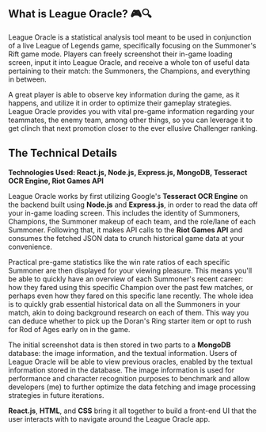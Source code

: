 ## What is League Oracle? 🎮🔍
League Oracle is a statistical analysis tool meant to be used in conjunction of a live League of Legends game, specifically focusing on the Summoner's Rift game mode. Players can freely screenshot their in-game loading screen, input it into League Oracle, and receive a whole ton of useful data pertaining to their match: the Summoners, the Champions, and everything in between. 

A great player is able to observe key information during the game, as it happens, and utilize it in order to optimize their gameplay strategies. League Oracle provides you with vital pre-game information regarding your teammates, the enemy team, among other things, so you can leverage it to get clinch that next promotion closer to the ever ellusive Challenger ranking.

## The Technical Details
**Technologies Used: React.js, Node.js, Express.js, MongoDB, Tesseract OCR Engine, Riot Games API**

League Oracle works by first utilizing Google's **Tesseract OCR Engine** on the backend built using **Node.js** and **Express.js**, in order to read the data off your in-game loading screen. This includes the identity of Summoners, Champions, the Summoner makeup of each team, and the role/lane of each Summoner. Following that, it makes API calls to the **Riot Games API** and consumes the fetched JSON data to crunch historical game data at your convenience. 

Practical pre-game statistics like the win rate ratios of each specific Summoner are then displayed for your viewing pleasure. This means you'll be able to quickly have an overview of each Summoner's recent career: how they fared using this specific Champion over the past few matches, or perhaps even how they fared on this specific lane recently. The whole idea is to quickly grab essential historical data on all the Summoners in your match, akin to doing background research on each of them. This way you can deduce whether to pick up the Doran's Ring starter item or opt to rush for Rod of Ages early on in the game.

The initial screenshot data is then stored in two parts to a **MongoDB** database: the image information, and the textual information. Users of League Oracle will be able to view previous oracles, enabled by the textual information stored in the database. The image information is used for performance and character recognition purposes to benchmark and allow developers (me) to further optimize the data fetching and image processing strategies in future iterations.

**React.js**, **HTML**, and **CSS** bring it all together to build a front-end UI that the user interacts with to navigate around the League Oracle app.
